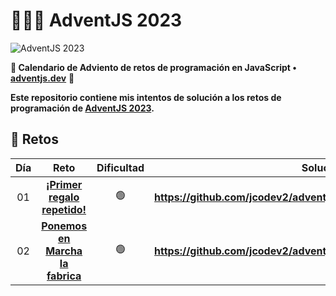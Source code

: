 # 🎅🏻🎄 AdventJS 2023

![AdventJS 2023](https://github.com/jcodev2/adventjs/assets/72767265/d8e48d75-4676-4180-b377-12f08afe99d4)

**💋 Calendario de Adviento de retos de programación en JavaScript •**
**[adventjs.dev](https://adventjs.dev/)**
**🚀**

**Este repositorio contiene mis intentos de solución a los retos de programación de [AdventJS 2023](https://adventjs.dev/).**

## 🎄 Retos

| Día |                                     Reto                                      | Dificultad |                                Solución                                 |
| :-: | :---------------------------------------------------------------------------: | :--------: | :---------------------------------------------------------------------: |
| 01  |   [**¡Primer regalo repetido!**](https://adventjs.dev/es/challenges/2023/1)   |     🟢     | **https://github.com/jcodev2/adventjs/blob/master/ejercicio1/index.js** |
| 02  | [**Ponemos en Marcha la fabrica**](https://adventjs.dev/es/challenges/2023/2) |     🟢     | **https://github.com/jcodev2/adventjs/blob/master/ejercicio2/index.js** |
